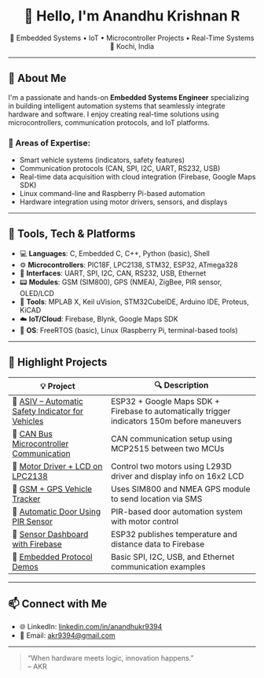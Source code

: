 <h1 align="center">👋 Hello, I'm Anandhu Krishnan R</h1>
<p align="center">
🚗 Embedded Systems • IoT • Microcontroller Projects • Real-Time Systems <br>
📍 Kochi, India
</p>

---

## 🧠 About Me

I'm a passionate and hands-on **Embedded Systems Engineer** specializing in building intelligent automation systems that seamlessly integrate hardware and software. I enjoy creating real-time solutions using microcontrollers, communication protocols, and IoT platforms.

### 🔬 Areas of Expertise:
- Smart vehicle systems (indicators, safety features)
- Communication protocols (CAN, SPI, I2C, UART, RS232, USB)
- Real-time data acquisition with cloud integration (Firebase, Google Maps SDK)
- Linux command-line and Raspberry Pi-based automation
- Hardware integration using motor drivers, sensors, and displays

---

## 🔧 Tools, Tech & Platforms

- 💻 **Languages**: C, Embedded C, C++, Python (basic), Shell
- ⚙️ **Microcontrollers**: PIC18F, LPC2138, STM32, ESP32, ATmega328
- 📡 **Interfaces**: UART, SPI, I2C, CAN, RS232, USB, Ethernet
- 📟 **Modules**: GSM (SIM800), GPS (NMEA), ZigBee, PIR sensor, OLED/LCD
- 🧰 **Tools**: MPLAB X, Keil uVision, STM32CubeIDE, Arduino IDE, Proteus, KiCAD
- ☁️ **IoT/Cloud**: Firebase, Blynk, Google Maps SDK
- 🧠 **OS**: FreeRTOS (basic), Linux (Raspberry Pi, terminal-based tools)

---

## 🚀 Highlight Projects

| 💡 Project | 🔍 Description |
|-----------|----------------|
| 🔗 [ASIV – Automatic Safety Indicator for Vehicles](https://github.com/akr070/ASIV) | ESP32 + Google Maps SDK + Firebase to automatically trigger indicators 150m before maneuvers |
| 🔗 [CAN Bus Microcontroller Communication](https://github.com/akr070/can-demo) | CAN communication setup using MCP2515 between two MCUs |
| 🔗 [Motor Driver + LCD on LPC2138](https://github.com/akr070/lpc2138-motor-lcd) | Control two motors using L293D driver and display info on 16x2 LCD |
| 🔗 [GSM + GPS Vehicle Tracker](https://github.com/akr070/gsm-gps-tracker) | Uses SIM800 and NMEA GPS module to send location via SMS |
| 🔗 [Automatic Door Using PIR Sensor](https://github.com/akr070/pir-auto-door) | PIR-based door automation system with motor control |
| 🔗 [Sensor Dashboard with Firebase](https://github.com/akr070/iot-sensor-cloud) | ESP32 publishes temperature and distance data to Firebase |
| 🔗 [Embedded Protocol Demos](https://github.com/akr070/embedded-protocols) | Basic SPI, I2C, USB, and Ethernet communication examples |

---

## 📫 Connect with Me

- 🌐 LinkedIn: [linkedin.com/in/anandhukr9394](https://www.linkedin.com/in/anandhukr9394)
- 📧 Email: akr9394@gmail.com

---

> “When hardware meets logic, innovation happens.”  
> – AKR

